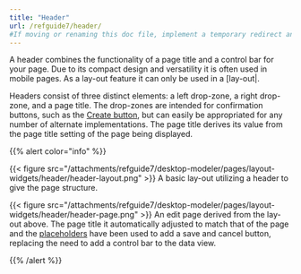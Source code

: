 ```yaml
---
title: "Header"
url: /refguide7/header/
#If moving or renaming this doc file, implement a temporary redirect and let the respective team know they should update the URL in the product. See Mapping to Products for more details.
---
```



A header combines the functionality of a page title and a control bar for your page. Due to its compact design and versatility it is often used in mobile pages. As a lay-out feature it can only be used in a [lay-out|.

Headers consist of three distinct elements: a left drop-zone, a right drop-zone, and a page title. The drop-zones are intended for confirmation buttons, such as the [Create button](/refguide7/new-button/), but can easily be appropriated for any number of alternate implementations. The page title derives its value from the page title setting of the page being displayed.

{{% alert color="info" %}}

{{< figure src="/attachments/refguide7/desktop-modeler/pages/layout-widgets/header/header-layout.png" >}}
A basic lay-out utilizing a header to give the page structure.

{{< figure src="/attachments/refguide7/desktop-modeler/pages/layout-widgets/header/header-page.png" >}}
An edit page derived from the lay-out above. The page title it automatically adjusted to match that of the page and the [placeholders](/refguide7/placeholder/) have been used to add a save and cancel button, replacing the need to add a control bar to the data view.

{{% /alert %}}
